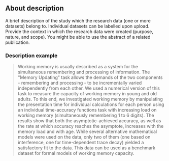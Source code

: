 ## About description

A brief description of the study which the research data (one or more datasets) belong to. Individual datasets can be labelled upon upload. Provide the context in which the research data were created (purpose, nature, and scope). You might be able to use the abstract of a related publication.

### Description example

> Working memory is usually described as a system for the simultaneous remembering and processing of information. The "Memory Updating" task allows the demands of the two components - remembering and processing - to be incrementally varied independently from each other. We used a numerical version of this task to measure the capacity of working memory in young and old adults. To this end, we investigated working memory by manipulating the presentation time for individual calculations for each person using an individual time-accuracy functions task with increasing load on working memory (simultaneously remembering 1 to 6 digits). The results show that both the asymptotic-achieved accuracy, as well as the rate at which accuracy reaches the asymptote, increases with the memory load and with age. While several alternative mathematical models were used on the data, only two of them (one based on interference, one for time-dependent trace decay) yielded a satisfactory fit to the data. This data can be used as a benchmark dataset for formal models of working memory capacity.
